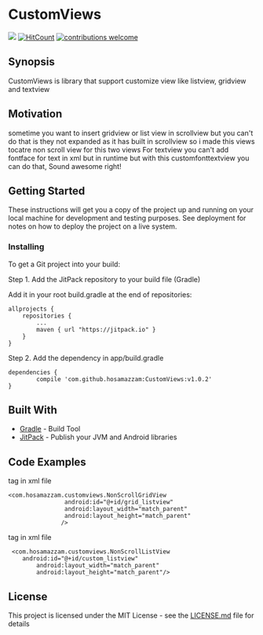 # CustomViews
[![](https://jitpack.io/v/hosamazzam/CustomViews.svg)](https://jitpack.io/#hosamazzam/CustomViews)
[![HitCount](https://hitt.herokuapp.com/hosamazzam/CustomViews.svg)](https://github.com/hosamazzam/CustomViews)
[![contributions welcome](https://img.shields.io/badge/contributions-welcome-brightgreen.svg?style=flat)](https://github.com/hosamazzam/CustomViews/issues)
## Synopsis

CustomViews is library that support customize view like listview, gridview and textview

## Motivation

sometime you want to insert gridview or list view in scrollview but you can't do that is they not expanded as it has built in scrollview so i made this views tocatre non scroll view for this two views
For textview you can't add fontface for text in xml but in runtime but with this customfonttextview you can do that, Sound awesome right!

## Getting Started

These instructions will get you a copy of the project up and running on your local machine for development and testing purposes. See deployment for notes on how to deploy the project on a live system.

### Installing

To get a Git project into your build:

Step 1. Add the JitPack repository to your build file (Gradle)

Add it in your root build.gradle at the end of repositories:

	allprojects {
		repositories {
			...
			maven { url "https://jitpack.io" }
		}
	}
  
Step 2. Add the dependency in app/build.gradle

	dependencies {
	        compile 'com.github.hosamazzam:CustomViews:v1.0.2'
	}

## Built With

* [Gradle](https://gradle.org/) - Build Tool
* [JitPack](https://jitpack.io/) - Publish your JVM and Android libraries

## Code Examples

<NonScrollGridView> tag in xml file

```
<com.hosamazzam.customviews.NonScrollGridView
                android:id="@+id/grid_listview"
                android:layout_width="match_parent"
                android:layout_height="match_parent"
               />
```

<NonScrollListView> tag in xml file

```
 <com.hosamazzam.customviews.NonScrollListView
  	android:id="@+id/custom_listview"
        android:layout_width="match_parent"
        android:layout_height="match_parent"/>

```


## License
This project is licensed under the MIT License - see the [LICENSE.md](LICENSE.md) file for details

